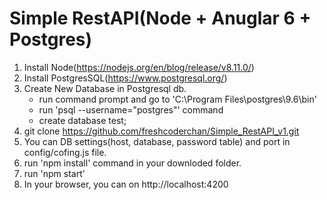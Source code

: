 # Simple RestAPI(Node + Anuglar 6 + Postgres)
1. Install Node(https://nodejs.org/en/blog/release/v8.11.0/)
2. Install PostgresSQL(https://www.postgresql.org/)
3. Create New Database in Postgresql db.
   * run command prompt and go to 'C:\Program Files\postgres\9.6\bin'
   * run 'psql --username="postgres"' command
   * create database test;
4. git clone https://github.com/freshcoderchan/Simple_RestAPI_v1.git
5. You can DB settings(host, database, password table) and port in config/cofing.js file.
6. run 'npm install' command in your downloded folder.
7. run 'npm start'
8. In your browser, you can on http://localhost:4200
       